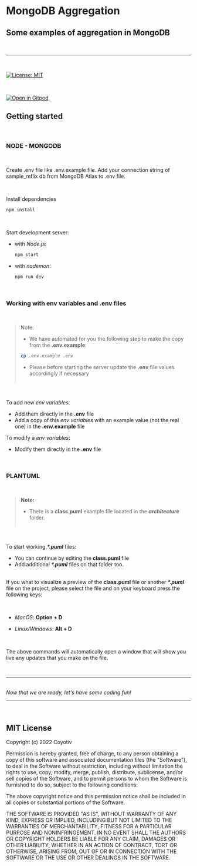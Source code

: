 # MongoDB Aggregation

## Some examples of aggregation in MongoDB

&nbsp;

---

&nbsp;

[![License: MIT](https://img.shields.io/badge/License-MIT-yellow.svg)](https://opensource.org/licenses/MIT)

&nbsp;

[![Open in Gitpod](https://gitpod.io/button/open-in-gitpod.svg)](https://gitpod.io/#https://github.com/coyotiv/sose-express-mongo)
&nbsp;

## Getting started

&nbsp;

### NODE - MONGODB

&nbsp;

Create .env file like .env.example file. Add your connection string of sample_mflix db from MongoDB Atlas to .env file.

&nbsp;

Install dependencies

```sh
npm install
```

&nbsp;

Start development server:

- with _Node.js_:

  ```sh
  npm start
  ```

- with _nodemon_:

  ```sh
  npm run dev
  ```

  <p>&nbsp;</p>

### Working with **env variables** and **.env** files

&nbsp;

> Note:
>
> - We have automated for you the following step to make the copy from the **.env.example**:
>
> ```sh
> cp .env.example .env
> ```
>
> - Please before starting the server update the **.env** file values accordingly if necessary  
>   &nbsp;

  <p>&nbsp;</p>

To add new _env variables_:

- Add them directly in the **.env** file
- Add a copy of this _env variables_ with an example value (not the real one) in the **.env.example** file
  &nbsp;

To modify a _env variables_:

- Modify them directly in the **.env** file
<p>&nbsp;</p>

### PLANTUML

&nbsp;

> **Note:**
>
> - There is a **class.puml** example file located in the **_architecture_** folder.  
>   &nbsp;

  <p>&nbsp;</p>

To start working **_\*.puml_** files:

- You can continue by editing the **class.puml** file
- Add additional **_\*.puml_** files on that folder too.  
  &nbsp;

If you what to visualize a preview of the **class.puml** file or another **_\*.puml_** file on the project, please select the file and on your keyboard press the following keys:

  <p>&nbsp;</p>

- _MacOS_: **Option + D**

- _Linux/Windows_: **Alt + D**
<p>&nbsp;</p>
The above commands will automatically open a window that will show you live any updates that you make on the file.

&nbsp;

---

&nbsp;  
_Now that we are ready, let's have some coding fun!_

---

&nbsp;

## MIT License

Copyright (c) 2022 Coyotiv

Permission is hereby granted, free of charge, to any person obtaining a copy
of this software and associated documentation files (the "Software"), to deal
in the Software without restriction, including without limitation the rights
to use, copy, modify, merge, publish, distribute, sublicense, and/or sell
copies of the Software, and to permit persons to whom the Software is
furnished to do so, subject to the following conditions:

The above copyright notice and this permission notice shall be included in all
copies or substantial portions of the Software.

THE SOFTWARE IS PROVIDED "AS IS", WITHOUT WARRANTY OF ANY KIND, EXPRESS OR
IMPLIED, INCLUDING BUT NOT LIMITED TO THE WARRANTIES OF MERCHANTABILITY,
FITNESS FOR A PARTICULAR PURPOSE AND NONINFRINGEMENT. IN NO EVENT SHALL THE
AUTHORS OR COPYRIGHT HOLDERS BE LIABLE FOR ANY CLAIM, DAMAGES OR OTHER
LIABILITY, WHETHER IN AN ACTION OF CONTRACT, TORT OR OTHERWISE, ARISING FROM,
OUT OF OR IN CONNECTION WITH THE SOFTWARE OR THE USE OR OTHER DEALINGS IN THE
SOFTWARE.
